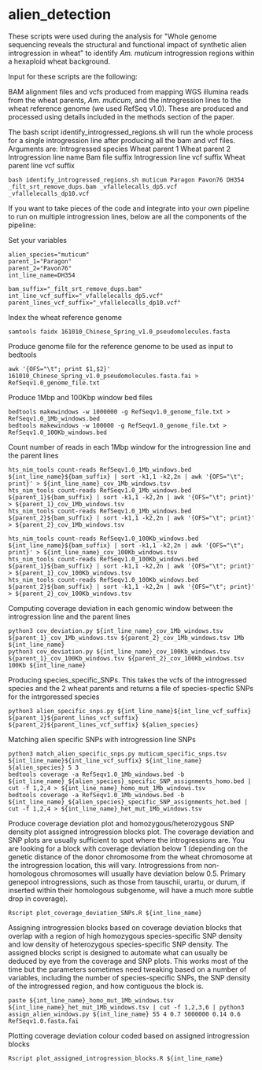 # alien_detection

These scripts were used during the analysis for "Whole genome sequencing reveals the structural and functional impact of synthetic alien introgression in wheat" to identify _Am. muticum_ introgression regions within a hexaploid wheat background.

Input for these scripts are the following:

BAM alignment files and vcfs produced from mapping WGS illumina reads from the wheat parents, _Am. muticum_, and the introgression lines to the wheat reference genome (we used RefSeq v1.0). These are produced and processed using details included in the methods section of the paper.


The bash script identify_introgressed_regions.sh will run the whole process for a single introgression line after producing all the bam and vcf files.
Arguments are:
Introgressed species
Wheat parent 1
Wheat parent 2
Introgression line name
Bam file suffix
Introgression line vcf suffix
Wheat parent line vcf suffix
```
bash identify_introgressed_regions.sh muticum Paragon Pavon76 DH354 _filt_srt_remove_dups.bam _vfallelecalls_dp5.vcf _vfallelecalls_dp10.vcf
```

If you want to take pieces of the code and integrate into your own pipeline to run on multiple introgression lines, below are all the components of the pipeline:

Set your variables
```
alien_species="muticum"
parent_1="Paragon"
parent_2="Pavon76"
int_line_name=DH354

bam_suffix="_filt_srt_remove_dups.bam"
int_line_vcf_suffix="_vfallelecalls_dp5.vcf"
parent_lines_vcf_suffix="_vfallelecalls_dp10.vcf"
```

Index the wheat reference genome
```
samtools faidx 161010_Chinese_Spring_v1.0_pseudomolecules.fasta
```

Produce genome file for the reference genome to be used as input to bedtools
```
awk '{OFS="\t"; print $1,$2}' 161010_Chinese_Spring_v1.0_pseudomolecules.fasta.fai > RefSeqv1.0_genome_file.txt
```

Produce 1Mbp and 100Kbp window bed files
```
bedtools makewindows -w 1000000 -g RefSeqv1.0_genome_file.txt > RefSeqv1.0_1Mb_windows.bed 
bedtools makewindows -w 100000 -g RefSeqv1.0_genome_file.txt > RefSeqv1.0_100Kb_windows.bed
```

Count number of reads in each 1Mbp window for the introgression line and the parent lines
```
hts_nim_tools count-reads RefSeqv1.0_1Mb_windows.bed ${int_line_name}${bam_suffix} | sort -k1,1 -k2,2n | awk '{OFS="\t"; print}' > ${int_line_name}_cov_1Mb_windows.tsv 
hts_nim_tools count-reads RefSeqv1.0_1Mb_windows.bed ${parent_1}${bam_suffix} | sort -k1,1 -k2,2n | awk '{OFS="\t"; print}' > ${parent_1}_cov_1Mb_windows.tsv 
hts_nim_tools count-reads RefSeqv1.0_1Mb_windows.bed ${parent_2}${bam_suffix} | sort -k1,1 -k2,2n | awk '{OFS="\t"; print}' > ${parent_2}_cov_1Mb_windows.tsv

hts_nim_tools count-reads RefSeqv1.0_100Kb_windows.bed ${int_line_name}${bam_suffix} | sort -k1,1 -k2,2n | awk '{OFS="\t"; print}' > ${int_line_name}_cov_100Kb_windows.tsv 
hts_nim_tools count-reads RefSeqv1.0_100Kb_windows.bed ${parent_1}${bam_suffix} | sort -k1,1 -k2,2n | awk '{OFS="\t"; print}' > ${parent_1}_cov_100Kb_windows.tsv 
hts_nim_tools count-reads RefSeqv1.0_100Kb_windows.bed ${parent_2}${bam_suffix} | sort -k1,1 -k2,2n | awk '{OFS="\t"; print}' > ${parent_2}_cov_100Kb_windows.tsv
```

Computing coverage deviation in each genomic window between the introgression line and the parent lines
```
python3 cov_deviation.py ${int_line_name}_cov_1Mb_windows.tsv ${parent_1}_cov_1Mb_windows.tsv ${parent_2}_cov_1Mb_windows.tsv 1Mb ${int_line_name}
python3 cov_deviation.py ${int_line_name}_cov_100Kb_windows.tsv ${parent_1}_cov_100Kb_windows.tsv ${parent_2}_cov_100Kb_windows.tsv 100Kb ${int_line_name}
```

Producing species_specific_SNPs. This takes the vcfs of the introgressed species and the 2 wheat parents and returns a file of species-specfic SNPs for the intrgoressed species
```
python3 alien_specific_snps.py ${int_line_name}${int_line_vcf_suffix} ${parent_1}${parent_lines_vcf_suffix} ${parent_2}${parent_lines_vcf_suffix} ${alien_species}
```

Matching alien specific SNPs with introgression line SNPs
```
python3 match_alien_specific_snps.py muticum_specific_snps.tsv ${int_line_name}${int_line_vcf_suffix} ${int_line_name} ${alien_species} 5 3
bedtools coverage -a RefSeqv1.0_1Mb_windows.bed -b ${int_line_name}_${alien_species}_specific_SNP_assignments_homo.bed | cut -f 1,2,4 > ${int_line_name}_homo_mut_1Mb_windows.tsv 
bedtools coverage -a RefSeqv1.0_1Mb_windows.bed -b ${int_line_name}_${alien_species}_specific_SNP_assignments_het.bed | cut -f 1,2,4 > ${int_line_name}_het_mut_1Mb_windows.tsv
```

Produce coverage deviation plot and homozygous/heterozygous SNP density plot assigned introgression blocks plot. The coverage deviation and SNP plots are usually sufficient to spot where the introgressions are. You are looking for a block with coverage deviation below 1 (depending on the genetic distance of the donor chromosome from the wheat chromosome at the introgression location, this will vary. Introgressions from non-homologous chromosomes will usually have deviation below 0.5. Primary genepool introgressions, such as those from tauschii, urartu, or durum, if inserted within their homologous subgenome, will have a much more subtle drop in coverage).
```
Rscript plot_coverage_deviation_SNPs.R ${int_line_name}
```

Assigning introgression blocks based on coverage deviation blocks that overlap with a region of high homozygous species-specific SNP density and low density of heterozygous species-specific SNP density. The assigned blocks script is designed to automate what can usually be deduced by eye from the coverage and SNP plots. This works most of the time but the parameters sometimes need tweaking based on a number of variables, including the number of species-specific SNPs, the SNP density of the introgressed region, and how contiguous the block is.
```
paste ${int_line_name}_homo_mut_1Mb_windows.tsv ${int_line_name}_het_mut_1Mb_windows.tsv | cut -f 1,2,3,6 | python3 assign_alien_windows.py ${int_line_name} 55 4 0.7 5000000 0.14 0.6 RefSeqv1.0.fasta.fai
```

Plotting coverage deviation colour coded based on assigned introgression blocks
```
Rscript plot_assigned_introgression_blocks.R ${int_line_name}
```
